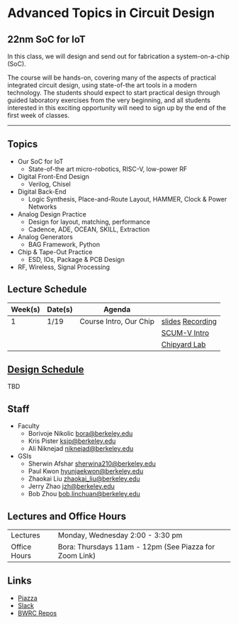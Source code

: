 # Advanced Topics in Circuit Design
## 22nm SoC for IoT

In this class, we will design and send out for fabrication a
system-on-a-chip (SoC).

<!-- TODO: Blurb on what the chip is -->
<!-- The chip will contain a RISC-V microprocessor, a radio -->
<!-- transceiver, and a baseband signal processor, and will be designed in -->
<!-- a 28nm CMOS process (And we really mean it!) -->

The course will be hands-on, covering many of the aspects of practical
integrated circuit design, using state-of-the art tools in a modern
technology. The students should expect to start practical design
through guided laboratory exercises from the very beginning, and all
students interested in this exciting opportunity will need to sign up
by the end of the first week of classes.

---

## Topics

* Our SoC for IoT
    * State-of-the art micro-robotics, RISC-V, low-power RF
* Digital Front-End Design
    * Verilog, Chisel
* Digital Back-End
    * Logic Synthesis, Place-and-Route Layout, HAMMER, Clock & Power Networks
* Analog Design Practice
    * Design for layout, matching, performance
    * Cadence, ADE, OCEAN, SKILL, Extraction
* Analog Generators
    * BAG Framework, Python
* Chip & Tape-Out Practice
    * ESD, IOs, Package & PCB Design
* RF, Wireless, Signal Processing


## Lecture Schedule

| Week(s) | Date(s)     | Agenda                                      |                |
| ------- | ----------- | ------------------------------------------- | -------------- |
| 1       | 1/19        | Course Intro, Our Chip                      |[slides](https://docs.google.com/presentation/d/1O6NQxIgmDE3Ufo8fASbfssEy0wwD0lQ2/edit?usp=sharing&ouid=114241049124280929588&rtpof=true&sd=true) [Recording](https://drive.google.com/file/d/1W4mxO4KyndbOJxWArM4YXtXkEMy6Uxjw/view) |
|        |         |                       |[SCUM-V Intro](https://docs.google.com/presentation/d/11S1dx3a6r4vA29wQQcYUO5wl2g7PSl9p/edit?usp=sharing&ouid=114241049124280929588&rtpof=true&sd=true)  |
|        |         |                       |[Chipyard Lab](./chipyardlab)  |

<!-- |         | 1/21        | BWRC Orientation                    | [Slides](https://drive.google.com/file/d/1QIy9ShYp3JyN0DxwnQvG-xXvsr9WZu07/view?usp=sharing) | -->
<!-- | 2       | 1/26-1/28   | Team Formation <br> ChipYard Intro  | [Slides](https://drive.google.com/file/d/1HnRFrYKzJU2kpmtHaocyfN1TqhUVv2Te/view?usp=sharing) | -->
<!-- | 3       | 2/2         | RF Systems Overview                         |               | -->
<!-- | 3-4     | 2/4-2/11    | Hierarchical Design Flow            | [Notes](./notes) | -->
<!-- | 5-7     | 2/16-3/4    | Analog & RF Layout                          |               | -->
<!-- | 8       | 3/9         | Design Updates                              |               | -->
<!-- |         | 3/11        | Guest Lecture: Testing & Bring-Up   | [Slides](./assets/ee290_bringup_guest_lecture.pdf) | -->
<!-- | 9       | 3/16-3/18   | Industry Design Review              | [Slides](./assets/review-mid.pdf) | -->
<!-- | 10      | 3/23-3/25   | *Spring Break*                              |               | -->
<!-- | 11      | 3/30        | Design Updates                              |               | -->
<!-- |         | 4/1         | Guest Lecture: Package & PCB Design | [Slides](https://drive.google.com/file/d/1LKhzhb_q6fVETYbvka6vH6LdFAwouZzB/view?usp=sharing) | -->
<!-- | 12      | 4/6         | Guest Lecture: Mixed-Signal Verification    |               | -->
<!-- | 12-16   | 4/8-5/6     | Design Updates                              |               | -->
<!-- |         | 5/17        | Industry Design Review              | [Slides](./assets/review-final.pdf) | -->


## [Design Schedule](./milestones)

TBD

<!-- | Week(s)     | Date (Thurs) | Design Calendar                          | Academic Calendar | -->
<!-- | ----------- | ----------- | ----------------------------------------- | -------------- | -->
<!-- | 1           | 1/21        | Intro To Our Chip                         |                | -->
<!-- | 2           | 1/28        | Initial Presentations                     |                | -->
<!-- | 3           | 2/4         |                                           |                | -->
<!-- | 4           | 2/11        |                                           |                | -->
<!-- | 5           | 2/18        |                                           |                | -->
<!-- | 6           | 2/25        | Prelim Interfaces, Specs, and Floor-Plans |                | -->
<!-- | 7           | 3/4         |                                           |                | -->
<!-- | 8           | 3/11        | Prelim Schematics & RTL <br/> Trial Integration, Interface Lock |                | -->
<!-- | 9           | 3/18        | Industry-Partners Design Review           |                | -->
<!-- | 10          | 3/25        | -                                         | *Spring Break* | -->
<!-- | 11          | 4/1         | Mock Tape-Out                             |                | -->
<!-- | 12          | 4/8         | RTL & Schematic Freeze                    |                | -->
<!-- | 13          | 4/15        |                                           |                | -->
<!-- | 14          | 4/21        | Final Sub-Block Layout                    |                | -->
<!-- | 15          | 4/28        | Full-Chip LVS & DRC Clean Layout          |                | -->
<!-- | 16          | 5/5         | Foundry Feedback <br/>Final Layout        | *Reading Week* | -->
<!-- | 16          | 5/12        |                                           | *Exam Week*    | -->
<!-- | ...         |             |                                           |                | -->
<!-- |             | 7/29        | Wafers Ship Back to Berkeley              |                | -->


## Staff

* Faculty
    * Borivoje Nikolic [bora@berkeley.edu](bora@berkeley.edu)
    * Kris Pister [ksjp@berkeley.edu](ksjp@berkeley.edu)
    * Ali Niknejad [niknejad@berkeley.edu](niknejad@berkeley.edu)
* GSIs
    * Sherwin Afshar [sherwina210@berkeley.edu](sherwina210@berkeley.edu)
    * Paul Kwon [hyunjaekwon@berkeley.edu](hyunjaekwon@berkeley.edu)
	* Zhaokai Liu [zhaokai\_liu@berkeley.edu](zhaokai_liu@berkeley.edu)
    * Jerry Zhao [jzh@berkeley.edu](jzh@berkeley.edu)
    * Bob Zhou [bob.linchuan@berkeley.edu](bob.linchuan@berkeley.edu)


## Lectures and Office Hours


|               |                                                                |
| ------------- | -------------------------------------------------------------- |
| Lectures      | Monday, Wednesday	2:00 - 3:30 pm	                         |
| Office Hours  | Bora: Thursdays 11am - 12pm (See Piazza for Zoom Link)         |



## Links

* [Piazza](https://piazza.com/class/kyer4edhzkd5wy?cid=10)
* [Slack](tapeout.slack.com)
* [BWRC Repos](https://bwrcrepo.eecs.berkeley.edu/ee290c_ee194_intech22)

<!-- * [*Tapeout class: Taking students from schematic to silicon in one semester*](https://ieeexplore-ieee-org.libproxy.berkeley.edu/stamp/stamp.jsp?tp=&arnumber=8351506) David C. Burnett; Brian Kilberg; Rachel Zoll; Osama Khan; Kristofer S. J. Pister, 2018 IEEE International Symposium on Circuits and Systems (ISCAS) -->
<!-- * ChipYard [Repository](https://github.com/ucb-bar/chipyard) and [Documentation](https://chipyard.readthedocs.io/en/latest/) -->
<!-- * Chisel [Bootcamp](https://github.com/freechipsproject/chisel-bootcamp) -->
<!-- * [Course Archives](https://inst.eecs.berkeley.edu/~ee290c/archives.html) -->
<!-- * [Piazza Forum](https://piazza.com/class/kiqf7tz0bsp1oj) -->
<!-- q* [bCourses Site](https://bcourses.berkeley.edu/courses/1500979) -->
<!-- * [GradeScope](https://www.gradescope.com/courses/214436) -->
